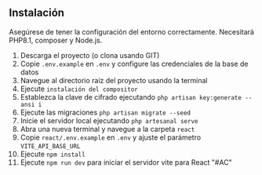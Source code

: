 
## Instalación
Asegúrese de tener la configuración del entorno correctamente. Necesitará PHP8.1, composer y Node.js.

1. Descarga el proyecto (o clona usando GIT)
2. Copie `.env.example` en `.env` y configure las credenciales de la base de datos
3. Navegue al directorio raíz del proyecto usando la terminal
4. Ejecute `instalación del compositor`
5. Establezca la clave de cifrado ejecutando `php artisan key:generate --ansi
i`
6. Ejecute las migraciones `php artisan migrate --seed`
7. Inicie el servidor local ejecutando `php artesanal serve`
8. Abra una nueva terminal y navegue a la carpeta `react`
9. Copie `react/.env.example` en `.env` y ajuste el parámetro `VITE_API_BASE_URL`
9. Ejecute `npm install`
10. Ejecute `npm run dev` para iniciar el servidor vite para React
"#AC"
